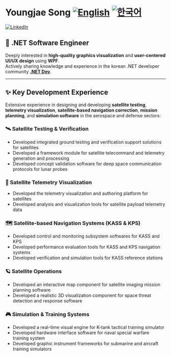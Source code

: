 # Youngjae Song [![English](https://img.shields.io/badge/README.md-English-blue.svg)](README.md) [![한국어](https://img.shields.io/badge/README.md-한국어-green.svg)](README.ko.md)

[![LinkedIn](https://img.shields.io/badge/-LinkedIn-0077B5?style=flat&logo=linkedin&logoColor=white)](https://www.linkedin.com/in/al6uiz/)

## 🚀 .NET Software Engineer

Deeply interested in **high-quality graphics visualization** and
**user-centered UI/UX design** using **WPF**.<br />
Actively sharing knowledge and experience in the korean .NET developer community
**[.NET Dev](https://forum.dotnetdev.kr/u/al6uiz/activity/solved)**.

---

## ✨ Key Development Experience

Extensive experience in designing and developing **satellite testing**, **telemetry visualization**,
**satellite-based navigation correction**, **mission planning**,
and **simulation software** in the aerospace and defense sectors:

### 🛰️ Satellite Testing & Verification

* Developed integrated ground testing and verification support solutions for satellites
* Developed a framework module for satellite telecommand and telemetry generation and processing
* Developed concept validation software for deep space communication protocols for lunar probes

### 📡 Satellite Telemetry Visualization

* Developed the telemetry visualization and authoring platform for satellites
* Developed analysis and visualization tools for satellite payload telemetry data

### 🗺️ Satellite-based Navigation Systems (KASS & KPS)

* Developed control and monitoring subsystem softwares for KASS and KPS
* Developed performance evaluation tools for KASS and KPS navigation systems
* Developed verification and simulation tools for KASS reference stations

### 🪐 Satellite Operations

* Developed an interactive map component for satellite imaging mission planning software
* Developed a realistic 3D visualization component for space threat detection and response software

### 🎮 Simulation & Training Systems

* Developed a real-time visual engine for K-tank tactical training simulator
* Developed hardware interface software for naval special warfare training system
* Developed graphic instrument frameworks for submarine and aircraft training simulators
 
